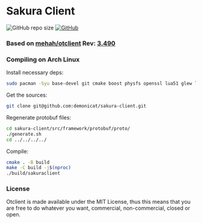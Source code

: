 # Sakura Client
![GitHub repo size](https://img.shields.io/github/repo-size/demonicat/sakura-client)
[![GitHub](https://img.shields.io/github/license/demonicat/sakura-client)](https://github.com/demonicat/sakura-client/blob/master/LICENSE)


### Based on [mehah/otclient](https://github.com/mehah/otclient) Rev: [3.490](https://github.com/mehah/otclient/tree/c4433f3dba1e2790038495ab056848e3344190ac)

### Compiling on Arch Linux
Install necessary deps:
```sh
sudo pacman -Syu base-devel git cmake boost physfs openssl lua51 glew libvorbis openal zlib libogg nlohmann-json protobuf --needed
```

Get the sources:
```sh
git clone git@github.com:demonicat/sakura-client.git
```

Regenerate protobuf files:
```sh
cd sakura-client/src/framework/protobuf/proto/
./generate.sh
cd ../../../../
```

Compile:
```sh
cmake . -B build
make -C build -j$(nproc)
./build/sakuraclient
```

### License

Otclient is made available under the MIT License, thus this means that you are free
to do whatever you want, commercial, non-commercial, closed or open.
